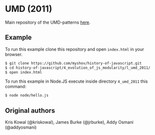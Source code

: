 # UMD (2011)

Main repository of the UMD-patterns [here](https://github.com/umdjs/umd).

## Example

To run this example clone this repository and open `index.html` in your browser.

```bash
$ git clone https://github.com/myshov/history-of-javascript.git
$ cd history-of-javascript/4_evolution_of_js_modularity/l_umd_2011/
$ open index.html
```

To run this example in Node.JS execute inside directory `4_umd_2011` this command:

```bash
$ node node/hello.js
```

## Original authors

Kris Kowal (@kriskowal), James Burke (@jrburke), Addy Osmani (@addyosmani)
